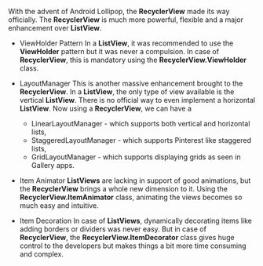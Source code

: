 With the advent of Android Lollipop, the **RecyclerView** made its way officially. The **RecyclerView** is much more powerful, flexible and a major enhancement over **ListView**.

- ViewHolder Pattern
In a **ListView**, it was recommended to use the **ViewHolder** pattern but it was never a compulsion. In case of **RecyclerView**, this is mandatory using the **RecyclerView.ViewHolder** class.

-  LayoutManager
This is another massive enhancement brought to the **RecyclerView**. In a **ListView**, the only type of view available is the vertical **ListView**. There is no official way to even implement a horizontal **ListView**.
Now using a **RecyclerView**, we can have a
    - LinearLayoutManager - which supports both vertical and horizontal lists,
    - StaggeredLayoutManager - which supports Pinterest like staggered lists,
    - GridLayoutManager - which supports displaying grids as seen in Gallery apps.

-  Item Animator
**ListViews** are lacking in support of good animations, but the **RecyclerView** brings a whole new dimension to it. Using the **RecyclerView.ItemAnimator** class, animating the views becomes so much easy and intuitive.

-  Item Decoration
In case of **ListViews**, dynamically decorating items like adding borders or dividers was never easy. But in case of **RecyclerView**, the **RecyclerView.ItemDecorator** class gives huge control to the developers but makes things a bit more time consuming and complex.
